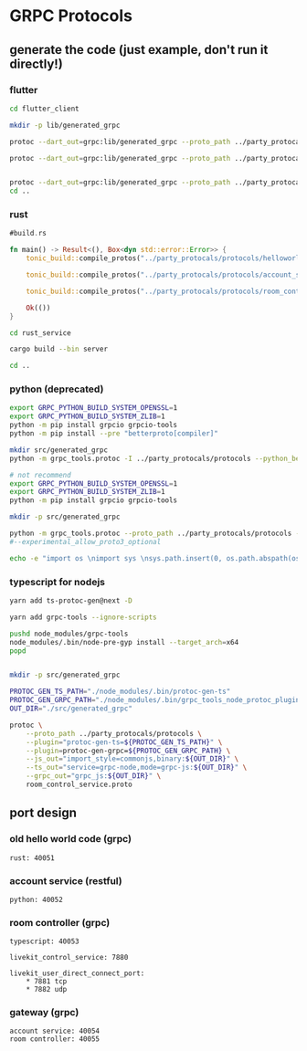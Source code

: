 # GRPC Protocols

## generate the code (just example, don't run it directly!)
### flutter
```bash
cd flutter_client

mkdir -p lib/generated_grpc

protoc --dart_out=grpc:lib/generated_grpc --proto_path ../party_protocals/protocols helloworld.proto

protoc --dart_out=grpc:lib/generated_grpc --proto_path ../party_protocals/protocols account_service.proto


protoc --dart_out=grpc:lib/generated_grpc --proto_path ../party_protocals/protocols room_control_service.proto
cd ..
```

### rust
```rust
#build.rs

fn main() -> Result<(), Box<dyn std::error::Error>> {
    tonic_build::compile_protos("../party_protocals/protocols/helloworld.proto")?;

    tonic_build::compile_protos("../party_protocals/protocols/account_service.proto")?;

    tonic_build::compile_protos("../party_protocals/protocols/room_control_service.proto")?;

    Ok(())
}
```

```bash
cd rust_service

cargo build --bin server

cd ..
```

### python (deprecated)
```bash
export GRPC_PYTHON_BUILD_SYSTEM_OPENSSL=1
export GRPC_PYTHON_BUILD_SYSTEM_ZLIB=1
python -m pip install grpcio grpcio-tools
python -m pip install --pre "betterproto[compiler]"

mkdir src/generated_grpc
python -m grpc_tools.protoc -I ../party_protocals/protocols --python_betterproto_out=src/generated_grpc account_service.proto
```

```bash
# not recommend
export GRPC_PYTHON_BUILD_SYSTEM_OPENSSL=1
export GRPC_PYTHON_BUILD_SYSTEM_ZLIB=1
python -m pip install grpcio grpcio-tools

mkdir -p src/generated_grpc

python -m grpc_tools.protoc --proto_path ../party_protocals/protocols --python_out=src/generated_grpc --grpc_python_out=src/generated_grpc ../party_protocals/protocols/account_service.proto 
#--experimental_allow_proto3_optional

echo -e "import os \nimport sys \nsys.path.insert(0, os.path.abspath(os.path.dirname(__file__)))" >> src/generated_grpc/__init__.py
```

### typescript for nodejs
```bash
yarn add ts-protoc-gen@next -D

yarn add grpc-tools --ignore-scripts

pushd node_modules/grpc-tools
node_modules/.bin/node-pre-gyp install --target_arch=x64
popd


mkdir -p src/generated_grpc

PROTOC_GEN_TS_PATH="./node_modules/.bin/protoc-gen-ts"
PROTOC_GEN_GRPC_PATH="./node_modules/.bin/grpc_tools_node_protoc_plugin"
OUT_DIR="./src/generated_grpc"

protoc \
    --proto_path ../party_protocals/protocols \
    --plugin="protoc-gen-ts=${PROTOC_GEN_TS_PATH}" \
    --plugin=protoc-gen-grpc=${PROTOC_GEN_GRPC_PATH} \
    --js_out="import_style=commonjs,binary:${OUT_DIR}" \
    --ts_out="service=grpc-node,mode=grpc-js:${OUT_DIR}" \
    --grpc_out="grpc_js:${OUT_DIR}" \
    room_control_service.proto
```

## port design

### old hello world code (grpc)
    rust: 40051

### account service (restful)
    python: 40052

### room controller (grpc)
    typescript: 40053

    livekit_control_service: 7880

    livekit_user_direct_connect_port: 
        * 7881 tcp
        * 7882 udp

### gateway (grpc)
    account service: 40054
    room controller: 40055
